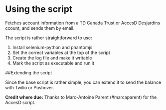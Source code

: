 # Using the script

Fetches account information from a TD Canada Trust or AccesD Desjardins ccount, and sends them by email.

The script is rather straightforward to use:

1. Install selenium-python and phantomjs
1. Set the correct variables at the top of the script
1. Create the log file and make it writable
1. Mark the script as executable and run it

##Extending the script

Since the base script is rather simple, you can extend it to send the balance with Twilio or Pushover.

**Credit where due:** Thanks to Marc-Antoine Parent (#marcaparent) for the AccesD script.
